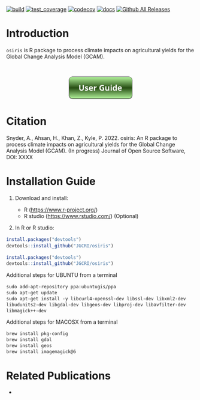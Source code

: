 <!-- badges: start -->
[![build](https://github.com/JGCRI/osiris/workflows/build/badge.svg)](https://github.com/JGCRI/osiris/workflows/build/badge.svg)
[![test_coverage](https://github.com/JGCRI/osiris/actions/workflows/test_coverage.yml/badge.svg?branch=main)](https://github.com/JGCRI/osiris/actions/workflows/test_coverage.yml)
[![codecov](https://codecov.io/gh/JGCRI/osiris/branch/main/graph/badge.svg?token=XQ913U4IYM)](https://codecov.io/gh/JGCRI/osiris) 
[![docs](https://github.com/JGCRI/osiris/actions/workflows/docs.yaml/badge.svg?branch=main)](https://github.com/JGCRI/osiris/actions/workflows/docs.yaml)
[![Github All Releases](https://img.shields.io/github/downloads/JGCRI/osiris/total.svg)]()
<!-- badges: end -->


<!-- ------------------------>
<!-- ------------------------>
# <a name="Introduction"></a>Introduction
<!-- ------------------------>
<!-- ------------------------>

`osiris` is R package to process climate impacts on agricultural yields for the Global Change Analysis Model (GCAM).

<br>

<p align="center">
<a href="https://jgcri.github.io/osiris/articles/vignette.html" target="_blank"><img src="https://github.com/JGCRI/jgcricolors/blob/main/vignettes/button_user_guide.PNG?raw=true" alt="https://jgcri.github.io/osiris/articles/vignette.html" height="60"/></a> 
</p>

<!-- ------------------------>
<!-- ------------------------>
# <a name="Citation"></a>Citation
<!-- ------------------------>
<!-- ------------------------>

Snyder, A., Ahsan, H., Khan, Z., Kyle, P. 2022. osiris: An R package to process climate impacts on agricultural yields for the Global Change Analysis Model (GCAM). (In progress) Journal of Open Source Software, DOI: XXXX

<!-- ------------------------>
<!-- ------------------------>
# <a name="InstallGuide"></a>Installation Guide
<!-- ------------------------>
<!-- ------------------------>

1. Download and install:
    - R (https://www.r-project.org/)
    - R studio (https://www.rstudio.com/) (Optional)
    
    
2. In R or R studio:
```r
install.packages("devtools")
devtools::install_github("JGCRI/osiris")
```

```r
install.packages("devtools")
devtools::install_github("JGCRI/osiris")
```

Additional steps for UBUNTU from a terminal
```
sudo add-apt-repository ppa:ubuntugis/ppa
sudo apt-get update
sudo apt-get install -y libcurl4-openssl-dev libssl-dev libxml2-dev libudunits2-dev libgdal-dev libgeos-dev libproj-dev libavfilter-dev  libmagick++-dev
```

Additional steps for MACOSX from a terminal
```
brew install pkg-config
brew install gdal
brew install geos
brew install imagemagick@6
```


<!-- ------------------------>
<!-- ------------------------>
# <a name="Publications"></a>Related Publications
<!-- ------------------------>
<!-- ------------------------>

- 

  
